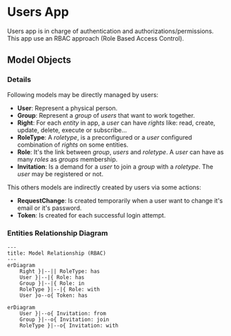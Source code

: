 # Users App

Users app is in charge of authentication and authorizations/permissions.  
This app use an RBAC approach (Role Based Access Control).

## Model Objects

### Details

Following models may be directly managed by users:

- **User**: Represent a physical person.
- **Group**: Represent a *group* of *users* that want to work together.
- **Right**: For each *entity* in app, a *user* can have *rights* like: read, create, update, delete, execute or subscribe...
- **RoleType**: A *roletype*, is a preconfigured or a *user* configured combination of *rights* on some entities.
- **Role**: It's the link between *group*, *users* and *roletype*. A *user* can have as many *roles* as *groups* membership.
- **Invitation**: Is a demand for a *user* to join a *group* with a *roletype*. The *user* may be registered or not.

This others models are indirectly created by users via some actions:

- **RequestChange**: Is created temporarily when a user want to change it's email or it's password.
- **Token**: Is created for each successful login attempt.

### Entities Relationship Diagram

```mermaid
---
title: Model Relationship (RBAC)
---
erDiagram
    Right }|--|| RoleType: has
    User }|--|{ Role: has
    Group }|--|{ Role: in
    RoleType }|--|{ Role: with
    User }o--o{ Token: has
```

```mermaid
erDiagram
    User }|--o{ Invitation: from
    Group }|--o{ Invitation: join
    RoleType }|--o{ Invitation: with
```
